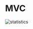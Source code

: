 # MVC

![statistics](https://user-images.githubusercontent.com/44908865/125610563-89e4fdf2-fa5b-495e-b950-587eeb34d1ab.png)


